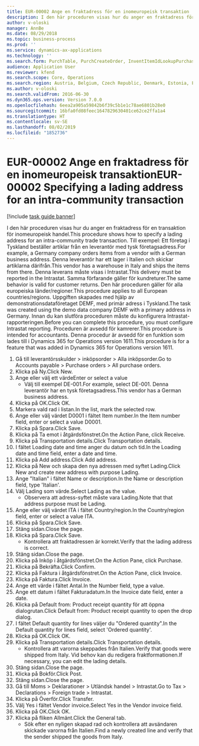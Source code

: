 ```yaml
---
title: EUR-00002 Ange en fraktadress för en inomeuropeisk transaktion
description: I den här proceduren visas hur du anger en fraktadress för en transaktion för inomeuropeisk handel.
author: v-oloski
manager: AnnBe
ms.date: 08/29/2018
ms.topic: business-process
ms.prod: ''
ms.service: dynamics-ax-applications
ms.technology: ''
ms.search.form: PurchTable, PurchCreateOrder, InventItemIdLookupPurchase, TransportationDocument, LogisticsPostalAddress, SysLookupMultiSelectGrid,  VendEditInvoice, VendEditInvoiceDefaultQuantityForLinesDropDialog, Intrastat, SysQueryForm
audience: Application User
ms.reviewer: kfend
ms.search.scope: Core, Operations
ms.search.region: Austria, Belgium, Czech Republic, Denmark, Estonia, Finland, France, Germany, Hungary, Ireland, Italy, Latvia, Lithuania, Netherlands, Poland, Spain, Sweden, United Kingdom
ms.author: v-oloski
ms.search.validFrom: 2016-06-30
ms.dyn365.ops.version: Version 7.0.0
ms.openlocfilehash: 6eea2a905a59842b6f39c5b1e1c78ae6801b28e0
ms.sourcegitcommit: 16bfa0fd08feec1647829630401ce62ce2ffa1a4
ms.translationtype: HT
ms.contentlocale: sv-SE
ms.lasthandoff: 08/02/2019
ms.locfileid: "1852736"
---
```

# <a name="eur-00002-specifying-a-lading-address-for-an-intra-community-transaction"></a><span data-ttu-id="4c43c-103">EUR-00002 Ange en fraktadress för en inomeuropeisk transaktion</span><span class="sxs-lookup"><span data-stu-id="4c43c-103">EUR-00002 Specifying a lading address for an intra-community transaction</span></span>

[!include [task guide banner](../../includes/task-guide-banner.md)]

<span data-ttu-id="4c43c-104">I den här proceduren visas hur du anger en fraktadress för en transaktion för inomeuropeisk handel.</span><span class="sxs-lookup"><span data-stu-id="4c43c-104">This procedure shows how to specify a lading address for an intra-community trade transaction.</span></span> <span data-ttu-id="4c43c-105">Till exempel: Ett företag i Tyskland beställer artiklar från en leverantör med tysk företagsadress.</span><span class="sxs-lookup"><span data-stu-id="4c43c-105">For example, a Germany company orders items from a vendor with a German business address.</span></span> <span data-ttu-id="4c43c-106">Denna leverantör har ett lager i Italien och skickar artiklarna därifrån.</span><span class="sxs-lookup"><span data-stu-id="4c43c-106">This vendor has a warehouse in Italy and ships the items from there.</span></span> <span data-ttu-id="4c43c-107">Denna leverans måste visas i Intrastat.</span><span class="sxs-lookup"><span data-stu-id="4c43c-107">This delivery must be reported in the Intrastat.</span></span> <span data-ttu-id="4c43c-108">Samma förfarande gäller för kundreturer.</span><span class="sxs-lookup"><span data-stu-id="4c43c-108">The same behavior is valid for customer returns.</span></span>
<span data-ttu-id="4c43c-109">Den här proceduren gäller för alla europeiska länder/regioner.</span><span class="sxs-lookup"><span data-stu-id="4c43c-109">This procedure applies to all European countries/regions.</span></span> <span data-ttu-id="4c43c-110">Uppgiften skapades med hjälp av demonstrationsdataföretaget DEMF, med primär adress i Tyskland.</span><span class="sxs-lookup"><span data-stu-id="4c43c-110">The task was created using the demo data company DEMF with a primary address in Germany.</span></span> <span data-ttu-id="4c43c-111">Innan du kan slutföra proceduren måste du konfigurera Intrastat-rapporteringen.</span><span class="sxs-lookup"><span data-stu-id="4c43c-111">Before you can complete this procedure, you must configure Intrastat reporting.</span></span> <span data-ttu-id="4c43c-112">Proceduren är avsedd för kamrerer.</span><span class="sxs-lookup"><span data-stu-id="4c43c-112">This procedure is intended for accountants.</span></span> <span data-ttu-id="4c43c-113">Denna procedur är avsedd för en funktion som lades till i Dynamics 365 for Operations version 1611.</span><span class="sxs-lookup"><span data-stu-id="4c43c-113">This procedure is for a feature that was added in Dynamics 365 for Operations version 1611.</span></span>

1. <span data-ttu-id="4c43c-114">Gå till leverantörsskulder > inköpsorder > Alla inköpsorder.</span><span class="sxs-lookup"><span data-stu-id="4c43c-114">Go to Accounts payable > Purchase orders > All purchase orders.</span></span>
2. <span data-ttu-id="4c43c-115">Klicka på Ny.</span><span class="sxs-lookup"><span data-stu-id="4c43c-115">Click New.</span></span>
3. <span data-ttu-id="4c43c-116">Ange eller välj ett värde</span><span class="sxs-lookup"><span data-stu-id="4c43c-116">Enter or select a value</span></span>
    * <span data-ttu-id="4c43c-117">Välj till exempel DE-001.</span><span class="sxs-lookup"><span data-stu-id="4c43c-117">For example, select DE-001.</span></span> <span data-ttu-id="4c43c-118">Denna leverantör har en tysk företagsadress.</span><span class="sxs-lookup"><span data-stu-id="4c43c-118">This vendor has a German business address.</span></span>  
4. <span data-ttu-id="4c43c-119">Klicka på OK.</span><span class="sxs-lookup"><span data-stu-id="4c43c-119">Click OK.</span></span>
5. <span data-ttu-id="4c43c-120">Markera vald rad i listan.</span><span class="sxs-lookup"><span data-stu-id="4c43c-120">In the list, mark the selected row.</span></span>
6. <span data-ttu-id="4c43c-121">Ange eller välj värdet D0001 i fältet Item number.</span><span class="sxs-lookup"><span data-stu-id="4c43c-121">In the Item number field, enter or select a value D0001.</span></span>
7. <span data-ttu-id="4c43c-122">Klicka på Spara.</span><span class="sxs-lookup"><span data-stu-id="4c43c-122">Click Save.</span></span>
8. <span data-ttu-id="4c43c-123">Klicka på Ta emot i åtgärdsfönstret.</span><span class="sxs-lookup"><span data-stu-id="4c43c-123">On the Action Pane, click Receive.</span></span>
9. <span data-ttu-id="4c43c-124">Klicka på Transportation details.</span><span class="sxs-lookup"><span data-stu-id="4c43c-124">Click Transportation details.</span></span>
10. <span data-ttu-id="4c43c-125">I fältet Loading date and time anger du datum och tid.</span><span class="sxs-lookup"><span data-stu-id="4c43c-125">In the Loading date and time field, enter a date and time.</span></span>
11. <span data-ttu-id="4c43c-126">Klicka på Add address.</span><span class="sxs-lookup"><span data-stu-id="4c43c-126">Click Add address.</span></span>
12. <span data-ttu-id="4c43c-127">Klicka på New och skapa den nya adressen med syftet Lading.</span><span class="sxs-lookup"><span data-stu-id="4c43c-127">Click New and create new address with purpose Lading.</span></span>
13. <span data-ttu-id="4c43c-128">Ange "Italian" i fältet Name or description.</span><span class="sxs-lookup"><span data-stu-id="4c43c-128">In the Name or description field, type 'Italian'.</span></span>
14. <span data-ttu-id="4c43c-129">Välj Lading som värde.</span><span class="sxs-lookup"><span data-stu-id="4c43c-129">Select Lading as the value.</span></span>
    * <span data-ttu-id="4c43c-130">Observera att adress-syftet måste vara Lading.</span><span class="sxs-lookup"><span data-stu-id="4c43c-130">Note that that address purpose must be Lading.</span></span>  
15. <span data-ttu-id="4c43c-131">Ange eller välj värdet ITA i fältet Country/region.</span><span class="sxs-lookup"><span data-stu-id="4c43c-131">In the Country/region field, enter or select a value ITA.</span></span>
16. <span data-ttu-id="4c43c-132">Klicka på Spara.</span><span class="sxs-lookup"><span data-stu-id="4c43c-132">Click Save.</span></span>
17. <span data-ttu-id="4c43c-133">Stäng sidan.</span><span class="sxs-lookup"><span data-stu-id="4c43c-133">Close the page.</span></span>
18. <span data-ttu-id="4c43c-134">Klicka på Spara.</span><span class="sxs-lookup"><span data-stu-id="4c43c-134">Click Save.</span></span>
    * <span data-ttu-id="4c43c-135">Kontrollera att fraktadressen är korrekt.</span><span class="sxs-lookup"><span data-stu-id="4c43c-135">Verify that the lading address is correct.</span></span>  
19. <span data-ttu-id="4c43c-136">Stäng sidan.</span><span class="sxs-lookup"><span data-stu-id="4c43c-136">Close the page.</span></span>
20. <span data-ttu-id="4c43c-137">Klicka på Inköp i åtgärdsfönstret.</span><span class="sxs-lookup"><span data-stu-id="4c43c-137">On the Action Pane, click Purchase.</span></span>
21. <span data-ttu-id="4c43c-138">Klicka på Bekräfta.</span><span class="sxs-lookup"><span data-stu-id="4c43c-138">Click Confirm.</span></span>
22. <span data-ttu-id="4c43c-139">Klicka på Faktura i åtgärdsfönstret.</span><span class="sxs-lookup"><span data-stu-id="4c43c-139">On the Action Pane, click Invoice.</span></span>
23. <span data-ttu-id="4c43c-140">Klicka på Faktura.</span><span class="sxs-lookup"><span data-stu-id="4c43c-140">Click Invoice.</span></span>
24. <span data-ttu-id="4c43c-141">Ange ett värde i fältet Antal.</span><span class="sxs-lookup"><span data-stu-id="4c43c-141">In the Number field, type a value.</span></span>
25. <span data-ttu-id="4c43c-142">Ange ett datum i fältet Fakturadatum.</span><span class="sxs-lookup"><span data-stu-id="4c43c-142">In the Invoice date field, enter a date.</span></span>
26. <span data-ttu-id="4c43c-143">Klicka på Default from: Product receipt quantity för att öppna dialogrutan.</span><span class="sxs-lookup"><span data-stu-id="4c43c-143">Click Default from: Product receipt quantity to open the drop dialog.</span></span>
27. <span data-ttu-id="4c43c-144">I fältet Default quantity for lines väljer du "Ordered quantity".</span><span class="sxs-lookup"><span data-stu-id="4c43c-144">In the Default quantity for lines field, select 'Ordered quantity'.</span></span>
28. <span data-ttu-id="4c43c-145">Klicka på OK.</span><span class="sxs-lookup"><span data-stu-id="4c43c-145">Click OK.</span></span>
29. <span data-ttu-id="4c43c-146">Klicka på Transportation details.</span><span class="sxs-lookup"><span data-stu-id="4c43c-146">Click Transportation details.</span></span>
    * <span data-ttu-id="4c43c-147">Kontrollera att varorna skeppades från Italien.</span><span class="sxs-lookup"><span data-stu-id="4c43c-147">Verify that goods were shipped from Italy.</span></span> <span data-ttu-id="4c43c-148">Vid behov kan du redigera fraktformationen.</span><span class="sxs-lookup"><span data-stu-id="4c43c-148">If necessary, you can edit the lading details.</span></span>  
30. <span data-ttu-id="4c43c-149">Stäng sidan.</span><span class="sxs-lookup"><span data-stu-id="4c43c-149">Close the page.</span></span>
31. <span data-ttu-id="4c43c-150">Klicka på Bokför.</span><span class="sxs-lookup"><span data-stu-id="4c43c-150">Click Post.</span></span>
32. <span data-ttu-id="4c43c-151">Stäng sidan.</span><span class="sxs-lookup"><span data-stu-id="4c43c-151">Close the page.</span></span>
33. <span data-ttu-id="4c43c-152">Gå till Moms > Deklarationer > Utländsk handel > Intrastat.</span><span class="sxs-lookup"><span data-stu-id="4c43c-152">Go to Tax > Declarations > Foreign trade > Intrastat.</span></span>
34. <span data-ttu-id="4c43c-153">Klicka på Överför.</span><span class="sxs-lookup"><span data-stu-id="4c43c-153">Click Transfer.</span></span>
35. <span data-ttu-id="4c43c-154">Välj Yes i fältet Vendor invoice.</span><span class="sxs-lookup"><span data-stu-id="4c43c-154">Select Yes in the Vendor invoice field.</span></span>
36. <span data-ttu-id="4c43c-155">Klicka på OK.</span><span class="sxs-lookup"><span data-stu-id="4c43c-155">Click OK.</span></span>
37. <span data-ttu-id="4c43c-156">Klicka på fliken Allmänt.</span><span class="sxs-lookup"><span data-stu-id="4c43c-156">Click the General tab.</span></span>
    * <span data-ttu-id="4c43c-157">Sök efter en nyligen skapad rad och kontrollera att avsändaren skickade varorna från Italien.</span><span class="sxs-lookup"><span data-stu-id="4c43c-157">Find a newly created line and verify that the sender shipped the goods from Italy.</span></span>  

